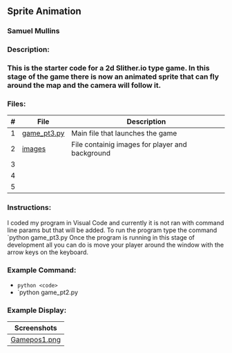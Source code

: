 ## Sprite Animation
### Samuel Mullins
### Description:
### This is the starter code for a 2d Slither.io type game. In this stage of the game there is now an animated sprite that can fly around the map and the camera will follow it.
### Files:
|   #   | File            | Description                                        |
| :---: | --------------- | -------------------------------------------------- |
|   1   | [game_pt3.py](https://github.com/ssmullins/4443-2D-PyGame-Mullins/blob/master/Assignments/P01.2/game_pt2.py) | Main file that launches the game |
|   2   | [images](https://github.com/ssmullins/4443-2D-PyGame-Mullins/tree/master/Assignments/P01.2/Images) | File containig images for player and background
|   3   | 
|   4   | 
|   5   | 
### Instructions:
I coded my program in Visual Code and currently it is not ran with command line params but that will be added.
To run the program type the command `python game_pt3.py
Once the program is running in this stage of development all you can do is move your player around the window with the arrow keys on the keyboard.
### Example Command:
- `python <code>`
- `python game_pt2.py
### Example Display:
 | Screenshots |
 | :---: |
 |[Gamepos1.png](https://github.com/ssmullins/4443-2D-PyGame-Mullins/blob/master/Assignments/P01.2/Images/game_pt2screenshot.PNG)|
